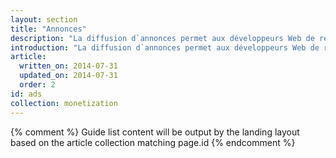 ```yaml
---
layout: section
title: "Annonces"
description: "La diffusion d`annonces permet aux développeurs Web de rendre leur site et leurs contenus gratuits tout en gagnant de l`argent. Découvrez le fonctionnement des annonces et comment diffuser des annonces adaptatives sur votre site."
introduction: "La diffusion d`annonces permet aux développeurs Web de rendre leur site et leurs contenus gratuits tout en gagnant de l`argent. Découvrez le fonctionnement des annonces et comment diffuser des annonces adaptatives sur votre site."
article:
  written_on: 2014-07-31
  updated_on: 2014-07-31
  order: 2
id: ads
collection: monetization
---
```


{% comment %}
Guide list content will be output by the landing layout based on the article collection matching page.id
{% endcomment %}

